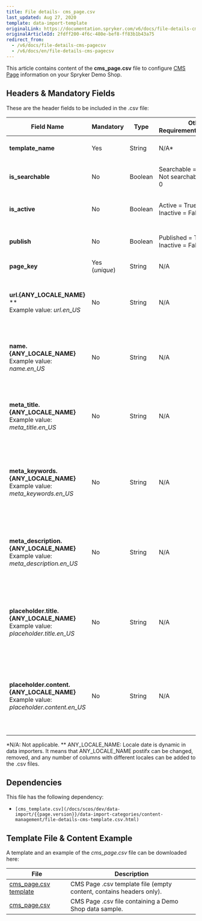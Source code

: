 ```yaml
---
title: File details- cms_page.csv
last_updated: Aug 27, 2020
template: data-import-template
originalLink: https://documentation.spryker.com/v6/docs/file-details-cms-pagecsv
originalArticleId: 2fdff200-4f6c-480e-bef8-ff83b1b43a75
redirect_from:
  - /v6/docs/file-details-cms-pagecsv
  - /v6/docs/en/file-details-cms-pagecsv
---
```


This article contains content of the **cms_page.csv** file to configure [CMS Page](/docs/scos/user/features/{{page.version}}/cms-feature-overview/cms-pages-overview.html) information on your Spryker Demo Shop.

## Headers & Mandatory Fields 
These are the header fields to be included in the .csv file:

| Field Name | Mandatory | Type | Other Requirements/Comments | Description |
| --- | --- | --- | --- | --- |
| **template_name** | Yes | String |N/A* | Name of the page template. |
| **is_searchable** | No | Boolean |Searchable = True = 1<br>Not searchable = False = 0 | Indicates if the page is searchable or not. |
| **is_active** | No | Boolean |Active = True = 1<br>Inactive = False = 0 | Indicates if the page is active or not. |
| **publish** | No | Boolean |Published = True = 1<br>Inactive = False = 0 | Indicates if the page is published or not. |
| **page_key** | Yes (*unique*) | String |N/A | Identifier of the page. |
| **url.{ANY_LOCALE_NAME}** **<br>Example value: *url.en_US* | No | String |N/A |  Page URL, translated into the specified locale (US for our example). |
| **name.{ANY_LOCALE_NAME}**<br>Example value: *name.en_US* | No | String |N/A |  Page name, translated into the specified locale (US for our example). |
| **meta_title.{ANY_LOCALE_NAME}**<br>Example value: *meta_title.en_US* | No | String |N/A |  Page meta data title, translated into the specified locale (US for our example). |
| **meta_keywords.{ANY_LOCALE_NAME}**<br>Example value: *meta_keywords.en_US* | No | String |N/A | Page meta data keywords, translated into the specified locale (US for our example). |
| **meta_description.{ANY_LOCALE_NAME}**<br>Example value: *meta_description.en_US* | No | String |N/A | Page meta data description, translated into the specified locale (US for our example). |
| **placeholder.title.{ANY_LOCALE_NAME}**<br>Example value: *placeholder.title.en_US* | No | String |N/A | Page placeholder to the title, translated into the specified locale (US for our example). |
| **placeholder.content.{ANY_LOCALE_NAME}**<br>Example value: *placeholder.content.en_US* | No | String |N/A | Page placeholder to the content, translated into the specified locale (US for our example). |
*N/A: Not applicable.
** ANY_LOCALE_NAME: Locale date is dynamic in data importers. It means that ANY_LOCALE_NAME postifx can be changed, removed, and any number of columns with different locales can be added to the .csv files.

## Dependencies

This file has the following dependency:
*     [cms_template.csv](/docs/scos/dev/data-import/{{page.version}}/data-import-categories/content-management/file-details-cms-template.csv.html)

## Template File & Content Example
A template and an example of the *cms_page.csv*  file can be downloaded here:

| File | Description |
| --- | --- |
| [cms_page.csv template](https://spryker.s3.eu-central-1.amazonaws.com/docs/Developer+Guide/Back-End/Data+Manipulation/Data+Ingestion/Data+Import/Data+Import+Categories/Content+Management/Template+cms_page.csv) | CMS Page .csv template file (empty content, contains headers only). |
| [cms_page.csv](https://spryker.s3.eu-central-1.amazonaws.com/docs/Developer+Guide/Back-End/Data+Manipulation/Data+Ingestion/Data+Import/Data+Import+Categories/Content+Management/cms_page.csv) | CMS Page .csv file containing a Demo Shop data sample. |
